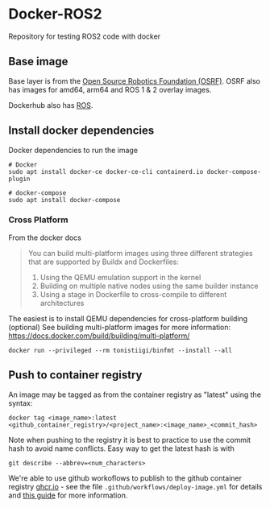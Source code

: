# Docker-ROS2
Repository for testing ROS2 code with docker

## Base image
Base layer is from the [Open Source Robotics Foundation (OSRF)](https://hub.docker.com/r/osrf/ros2/). OSRF also has images for amd64, arm64 and ROS 1 & 2 overlay images.

Dockerhub also has [ROS](https://hub.docker.com/_/ros/).

## Install docker dependencies
Docker dependencies to run the image
```
# Docker
sudo apt install docker-ce docker-ce-cli containerd.io docker-compose-plugin

# docker-compose
sudo apt install docker-compose
```

### Cross Platform
From the docker docs
> You can build multi-platform images using three different strategies that are supported by Buildx and Dockerfiles:
>1. Using the QEMU emulation support in the kernel
>2. Building on multiple native nodes using the same builder instance
>3. Using a stage in Dockerfile to cross-compile to different architectures

The easiest is to install QEMU dependencies for cross-platform building (optional) See building multi-platform images for more information:
https://docs.docker.com/build/building/multi-platform/
```
docker run --privileged --rm tonistiigi/binfmt --install --all
```

## Push to container registry
An image may be tagged as from the container registry as "latest" using the syntax:
```
docker tag <image_name>:latest <github_container_registry>/<project_name>:<image_name>_<commit_hash>
```

Note when pushing to the registry it is best to practice to use the commit hash to avoid name conflicts. Easy way to get the latest hash is with 

```
git describe --abbrev=<num_characters>
```

We're able to use github workoflows to publish to the github container registry [ghcr.io](ghcr.io) - see the file `.github/workflows/deploy-image.yml` for details and [this guide](https://docs.github.com/en/packages/managing-github-packages-using-github-actions-workflows/publishing-and-installing-a-package-with-github-actions) for more information.


